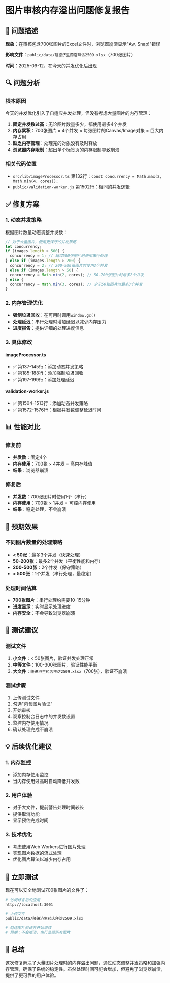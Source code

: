 # 图片审核内存溢出问题修复报告

## 🚨 问题描述

**现象**：在审核包含700张图片的Excel文件时，浏览器崩溃显示"Aw, Snap!"错误

**影响文件**：`public/data/隆德济生药店拜访2509.xlsx`（700张图片）

**时间**：2025-09-12，在今天的并发优化后出现

## 🔍 问题分析

### 根本原因
今天的并发优化引入了自适应并发处理，但没有考虑大量图片的内存管理：

1. **固定并发数过高**：无论图片数量多少，都使用最多4个并发
2. **内存累积**：700张图片 × 4个并发 × 每张图片的Canvas/Image对象 = 巨大内存占用
3. **缺乏内存管理**：处理完的对象没有及时释放
4. **浏览器内存限制**：超出单个标签页的内存限制导致崩溃

### 相关代码位置
- `src/lib/imageProcessor.ts` 第132行：`const concurrency = Math.max(2, Math.min(4, cores));`
- `public/validation-worker.js` 第1502行：相同的并发逻辑

## ✅ 修复方案

### 1. 动态并发策略
根据图片数量动态调整并发数：

```javascript
// 对于大量图片，使用更保守的并发策略
let concurrency;
if (images.length > 500) {
  concurrency = 1; // 超过500张图片时使用串行处理
} else if (images.length > 200) {
  concurrency = 2; // 200-500张图片时使用2个并发
} else if (images.length > 50) {
  concurrency = Math.min(2, cores); // 50-200张图片时最多2个并发
} else {
  concurrency = Math.min(3, cores); // 少于50张图片时最多3个并发
}
```

### 2. 内存管理优化
- **强制垃圾回收**：在可用时调用`window.gc()`
- **处理延迟**：串行处理时增加延迟以减少内存压力
- **进度报告**：提供详细的处理进度信息

### 3. 具体修改

#### imageProcessor.ts
- ✅ 第137-145行：添加动态并发策略
- ✅ 第185-188行：添加强制垃圾回收
- ✅ 第197-199行：添加处理延迟

#### validation-worker.js  
- ✅ 第1504-1513行：添加动态并发策略
- ✅ 第1572-1576行：根据并发数调整延迟时间

## 📊 性能对比

### 修复前
- **并发数**：固定4个
- **内存使用**：700张 × 4并发 = 高内存峰值
- **结果**：浏览器崩溃

### 修复后
- **并发数**：700张图片时使用1个（串行）
- **内存使用**：700张 × 1并发 = 可控内存使用
- **结果**：稳定处理，不会崩溃

## 🎯 预期效果

### 不同图片数量的处理策略
- **< 50张**：最多3个并发（快速处理）
- **50-200张**：最多2个并发（平衡性能和内存）
- **200-500张**：2个并发（保守策略）
- **> 500张**：1个并发（串行处理，最稳定）

### 处理时间估算
- **700张图片**：串行处理约需要10-15分钟
- **进度显示**：实时显示处理进度
- **内存安全**：不会导致浏览器崩溃

## 🧪 测试建议

### 测试文件
1. **小文件**：< 50张图片，验证并发处理正常
2. **中等文件**：100-300张图片，验证性能平衡
3. **大文件**：`隆德济生药店拜访2509.xlsx`（700张），验证不崩溃

### 测试步骤
1. 上传测试文件
2. 勾选"包含图片验证"
3. 开始审核
4. 观察控制台日志中的并发数设置
5. 监控内存使用情况
6. 确认处理完成不崩溃

## 💡 后续优化建议

### 1. 内存监控
- 添加内存使用监控
- 当内存使用过高时自动降低并发数

### 2. 用户体验
- 对于大文件，提前警告处理时间较长
- 提供取消功能
- 显示预估完成时间

### 3. 技术优化
- 考虑使用Web Workers进行图片处理
- 实现图片数据的流式处理
- 优化图片算法以减少内存占用

## 🚀 立即测试

现在可以安全地测试700张图片的文件了：

```bash
# 访问修复后的应用
http://localhost:3001

# 上传文件
public/data/隆德济生药店拜访2509.xlsx

# 勾选图片验证并开始审核
# 预期：不会崩溃，串行处理所有图片
```

## 📝 总结

这次修复解决了大量图片处理时的内存溢出问题，通过动态调整并发策略和加强内存管理，确保了系统的稳定性。虽然处理时间可能会增加，但避免了浏览器崩溃，提供了更可靠的用户体验。
